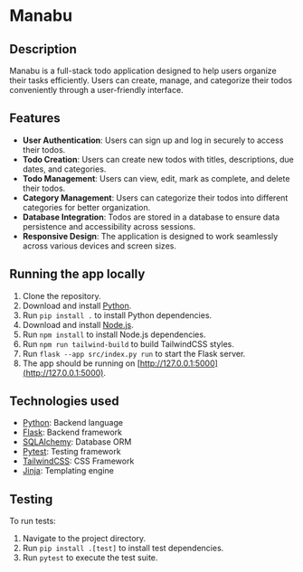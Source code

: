 # Manabu

## Description

Manabu is a full-stack todo application designed to help users organize their tasks efficiently. Users can create,
manage, and categorize their todos conveniently through a user-friendly interface.

## Features

- **User Authentication**: Users can sign up and log in securely to access their todos.
- **Todo Creation**: Users can create new todos with titles, descriptions, due dates, and categories.
- **Todo Management**: Users can view, edit, mark as complete, and delete their todos.
- **Category Management**: Users can categorize their todos into different categories for better organization.
- **Database Integration**: Todos are stored in a database to ensure data persistence and accessibility across sessions.
- **Responsive Design**: The application is designed to work seamlessly across various devices and screen sizes.

## Running the app locally

1. Clone the repository.
2. Download and install [Python](https://www.python.org/downloads/).
3. Run `pip install .` to install Python dependencies.
4. Download and install [Node.js](https://nodejs.org/en).
5. Run `npm install` to install Node.js dependencies.
6. Run `npm run tailwind-build` to build TailwindCSS styles.
7. Run `flask --app src/index.py run` to start the Flask server.
8. The app should be running on [http://127.0.0.1:5000](http://127.0.0.1:5000).

## Technologies used

- [Python](https://www.python.org/): Backend language
- [Flask](https://flask.palletsprojects.com/en/3.0.x/): Backend framework
- [SQLAlchemy](https://www.sqlalchemy.org/): Database ORM
- [Pytest](https://www.pytest.org/): Testing framework
- [TailwindCSS](https://tailwindcss.com/): CSS Framework
- [Jinja](https://jinja.palletsprojects.com/en/3.1.x/): Templating engine

## Testing

To run tests:

1. Navigate to the project directory.
2. Run `pip install .[test]` to install test dependencies.
3. Run `pytest` to execute the test suite.